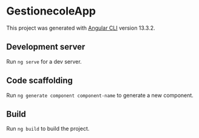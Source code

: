 # GestionecoleApp

This project was generated with [Angular CLI](https://github.com/angular/angular-cli) version 13.3.2.

## Development server

Run `ng serve` for a dev server. 
## Code scaffolding

Run `ng generate component component-name` to generate a new component. 

## Build

Run `ng build` to build the project. 
